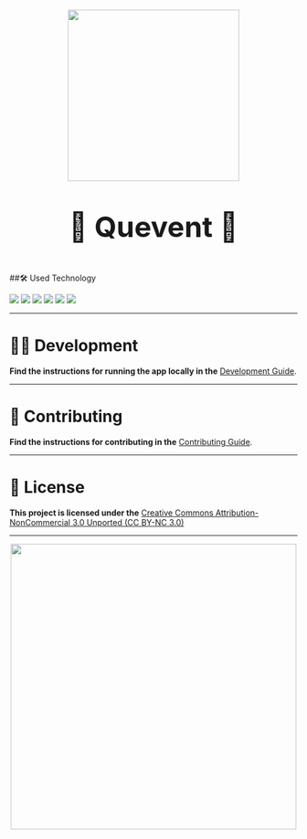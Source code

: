 #
<div id="header" align="center" p >
    <img src="https://media.giphy.com/media/QXwtfadqo7wbfmT46H/giphy.gif" width="300"/>
</div>

__<p style="font-size:50px;" align="center">🚀 Quevent 🚀</p>__

##🛠️ Used Technology
<div> 
    <img src="https://img.shields.io/badge/Java-ED8B00?style=for-the-badge&logo=java&logoColor=white)](https://www.java.com/" />
    <img src="https://img.shields.io/badge/Spring_Boot-6DB33F?style=for-the-badge&logo=spring-boot"/>
    <img src="https://img.shields.io/badge/Docker-2496ED?style=for-the-badge&logo=docker&logoColor=white" />
    <img src="https://img.shields.io/badge/PostgreSQL-336791?style=for-the-badge&logo=postgresql&logoColor=white" />
    <img src="https://img.shields.io/badge/RabbitMQ-FF6600?style=for-the-badge&logo=rabbitmq&logoColor=white" />
    <img src="https://img.shields.io/badge/Liquibase-02569B?style=for-the-badge&logo=liquibase&logoColor=white" />
</div>

***
# 👩‍💻 Development 
**Find the instructions for running the app locally in the** [Development Guide](docs/DEVELOPMENT.md).
    
___
# 🤝 Contributing 
**Find the instructions for contributing in the** [Contributing Guide](CONTRIBUTING.md).
  
***
# 📄 License 
**This project is licensed under the** [Creative Commons Attribution-NonCommercial 3.0 Unported (CC BY-NC 3.0)](LICENSE)
***

<div align="center">
<img src="https://media.giphy.com/media/v1.Y2lkPTc5MGI3NjExaWptdmh0bGxqeWRpd2pubmk1YTk4MHQxbmR5ODFucDk1NjZvcnh6OCZlcD12MV9pbnRlcm5hbF9naWZfYnlfaWQmY3Q9Zw/QDjpIL6oNCVZ4qzGs7/giphy.gif" width="500"/>
</div>
